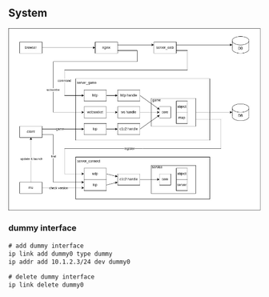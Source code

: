 ## System

<img src="system.jpg">

### dummy interface

```
# add dummy interface
ip link add dummy0 type dummy
ip addr add 10.1.2.3/24 dev dummy0
```

```
# delete dummy interface
ip link delete dummy0
```
